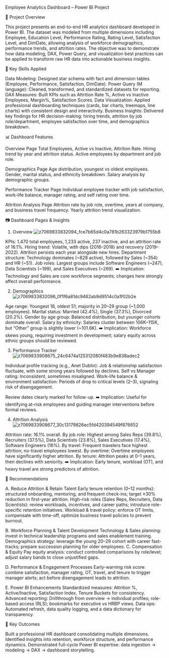 Employee Analytics Dashboard – Power BI Project

📌 Project Overview

This project presents an end-to-end HR analytics dashboard developed in Power BI. The dataset was modeled from multiple dimensions including Employee, Education Level, Performance Rating, Rating Level, Satisfaction Level, and DimDate, allowing analysis of workforce demographics, performance trends, and attrition rates.
The objective was to demonstrate how data modeling, DAX, Power Query, and visualization best practices can be applied to transform raw HR data into actionable business insights.

🎯 Key Skills Applied

Data Modeling: Designed star schema with fact and dimension tables (Employee, Performance, Satisfaction, DimDate).
Power Query (M language): Cleaned, transformed, and standardized datasets for reporting.
DAX Measures: Built KPIs such as Attrition Rate %, Active vs Inactive Employees, Margin%, Satisfaction Scores.
Data Visualization: Applied professional dashboarding techniques (cards, bar charts, treemaps, line charts) with consistent design and interactivity.
Business Insights: Delivered key findings for HR decision-making: hiring trends, attrition by job role/department, employee satisfaction over time, and demographics breakdown.

📊 Dashboard Features

Overview Page
Total Employees, Active vs Inactive, Attrition Rate.
Hiring trend by year and attrition status.
Active employees by department and job role.

Demographics Page
Age distribution, youngest vs oldest employees.
Gender, marital status, and ethnicity breakdown.
Salary analysis by demographic groups.

Performance Tracker Page
Individual employee tracker with job satisfaction, work-life balance, manager rating, and self rating over time.

Attrition Analysis Page
Attrition rate by job role, overtime, years at company, and business travel frequency.
Yearly attrition trend visualization.

📷 Dashboard Pages & Insights

1. Overview
![z7069833832094_fce7b65d4c0a781b263323979b1755b8](https://github.com/user-attachments/assets/e53dd674-2cbb-4adb-ab86-57a7bd841bea)

KPIs: 1,470 total employees, 1,233 active, 237 inactive, and an attrition rate of 16.1%.
Hiring trend: Volatile, with dips (2016–2018) and recovery (2019–2022). Attrition persists each year alongside new hires.
Department structure: Technology dominates (~828 active), followed by Sales (~354) and HR (~51).
Job roles: Largest groups include Software Engineers (~247), Data Scientists (~199), and Sales Executives (~269).
➡️ Implication: Technology and Sales are core workforce segments; changes here strongly affect overall performance.

2. Demographics
![z7069833832096_0f1f6a81dc9462ab9d9514c0a1f02b2e](https://github.com/user-attachments/assets/32facdc4-634e-4bce-bbfe-7dfdc9a57777)

Age range: Youngest 18, oldest 51; majority in 20–29 group (~1,000 employees).
Marital status: Married (42.4%), Single (37.3%), Divorced (20.2%).
Gender by age group: Balanced distribution, but younger cohorts dominate overall.
Salary by ethnicity: Salaries cluster between 106K–115K, but “Other” group is slightly lower (~101.6K).
➡️ Implication: Workforce skews young, requiring investment in development; salary equity across ethnic groups should be reviewed.

3. Performance Tracker
![z7069833908675_24c6474a125312080f483b9e838adec2](https://github.com/user-attachments/assets/bc7e27d5-7dfc-4dca-95b1-e29084952155)

Individual profile tracking (e.g., Anet Dublin):
Job & relationship satisfaction fluctuate, with some strong years followed by declines.
Self vs Manager rating: Inconsistent, sometimes misaligned.
Work-life balance & environment satisfaction: Periods of drop to critical levels (2–3), signaling risk of disengagement.

Review dates clearly marked for follow-up.
➡️ Implication: Useful for identifying at-risk employees and guiding manager interventions before formal reviews.

4. Attrition Analysis
![z7069833908677_30c13179826ec5fd420394549f876652](https://github.com/user-attachments/assets/415c5f3a-121f-407b-b58d-1037768c7139)

Attrition rate: 16.1% overall.
By job role: Highest among Sales Reps (39.8%), Recruiters (37.5%), Data Scientists (23.8%), Sales Executives (17.4%), Software Engineers (16%).
By travel: Frequent travelers face highest attrition; no-travel employees lowest.
By overtime: Overtime employees have significantly higher attrition.
By tenure: Attrition peaks at 0–1 years, then declines with seniority.
➡️ Implication: Early tenure, workload (OT), and heavy travel are strong predictors of attrition.

📝 Recommendations

A. Reduce Attrition & Retain Talent
Early tenure retention (0–12 months): structured onboarding, mentoring, and frequent check-ins; target ≥30% reduction in first-year attrition.
High-risk roles (Sales Reps, Recruiters, Data Scientists): review workloads, incentives, and career paths; introduce role-specific retention initiatives.
Workload & travel policy: enforce OT limits, compensate with time-off, optimize business travel policies to prevent burnout.

B. Workforce Planning & Talent Development
Technology & Sales planning: invest in technical leadership programs and sales enablement training.
Demographics strategy: leverage the young 20–29 cohort with career fast-tracks; prepare succession planning for older employees.
C. Compensation & Equity
Pay equity analysis: conduct controlled comparisons by role/level; adjust salary bands to close unjustified gaps.

D. Performance & Engagement Processes
Early-warning risk score: combine satisfaction, manager rating, OT, travel, and tenure to trigger manager alerts; act before disengagement leads to attrition.

E. Power BI Enhancements
Standardized measures: Attrition %, Active/Inactive, Satisfaction Index, Tenure Buckets for consistency.
Advanced reporting: Drillthrough from overview → individual profiles; role-based access (RLS); bookmarks for executive vs HRBP views.
Data ops: Automated refresh, data quality logging, and a data dictionary for transparency.

🚀 Key Outcomes

Built a professional HR dashboard consolidating multiple dimensions.
Identified insights into retention, workforce structure, and performance dynamics.
Demonstrated full-cycle Power BI expertise: data ingestion → modeling → DAX → dashboard storytelling.

